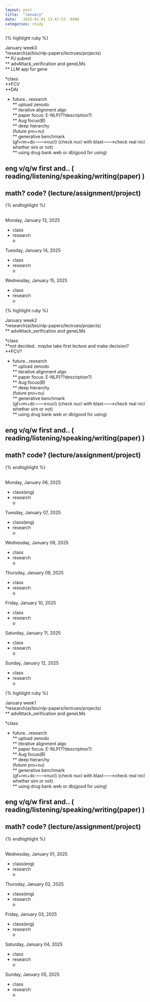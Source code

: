```yaml
---
layout: post
title:  "January"
date:   2025-01-01 13:47:53 -0400
categories: study
---
```









{% highlight ruby %}


January week3     
*research(ai/bio/nlp-papers/lectrues/projects)  
** PJ submit  
** advAttack_verification and geneLMs     
** LLM app for gene  

*class  
**FCV   
**DAI    


* future...research    
** upload zenodo    
** iterative alignment algo  
** paper focus: E-NLP(??description?)    
** Aug focus(B)  
** deep hierarchy    
(future pro+nu)  
** generative benchmark  
(gf+rm+dc--->nucl)
(check nucl with blast--->check real nicl whether sim or not)  
** using drug bank web or db(good for using)  


## eng v/q/w first and..  ( reading/listening/speaking/writing(paper)   )
## math? code? (lecture/assignment/project)    



{% endhighlight %}  
<br/>

Monday, January 13, 2025  
* class    
* research  
o  


Tuesday, January 14, 2025  
* class    
* research  
o  



Wednesday, January 15, 2025  
* class    
* research  
o  







{% highlight ruby %}


January week2     
*research(ai/bio/nlp-papers/lectrues/projects)  
** advAttack_verification and geneLMs     

*class  
**not decided.. maybe take first lecture and make decision?  
**FCV?  


* future...research    
** upload zenodo    
** iterative alignment algo  
** paper focus: E-NLP(??description?)    
** Aug focus(B)  
** deep hierarchy    
(future pro+nu)  
** generative benchmark  
(gf+rm+dc--->nucl)
(check nucl with blast--->check real nicl whether sim or not)  
** using drug bank web or db(good for using)  


## eng v/q/w first and..  ( reading/listening/speaking/writing(paper)   )
## math? code? (lecture/assignment/project)    



{% endhighlight %}  
<br/>

Monday, January 06, 2025  
* class(eng)    
* research  
o  


Tuesday, January 07, 2025  
* class(eng)    
* research  
o  


Wednesday, January 08, 2025  
* class    
* research  
o  


Thursday, January 09, 2025  
* class    
* research  
o  


Friday, January 10, 2025  
* class    
* research  
o  


Saturday, January 11, 2025  
* class    
* research  
o  


Sunday, January 12, 2025  
* class    
* research  
o  









{% highlight ruby %}


January week1     
*research(ai/bio/nlp-papers/lectrues/projects)  
** advAttack_verification and geneLMs     

*class  



* future...research    
** upload zenodo    
** iterative alignment algo  
** paper focus: E-NLP(??description?)    
** Aug focus(B)  
** deep hierarchy    
(future pro+nu)  
** generative benchmark  
(gf+rm+dc--->nucl)
(check nucl with blast--->check real nicl whether sim or not)  
** using drug bank web or db(good for using)  


## eng v/q/w first and..  ( reading/listening/speaking/writing(paper)   )
## math? code? (lecture/assignment/project)    



{% endhighlight %}  
<br/>

Wednesday, January 01, 2025  
* class(eng)    
* research  
o  


Thursday, January 02, 2025  
* class(eng)    
* research  
o  

Friday, January 03, 2025  
* class(eng)    
* research  
o  


Saturday, January 04, 2025  
* class      
* research  
o  


Sunday, January 05, 2025  
* class      
* research  
o  





